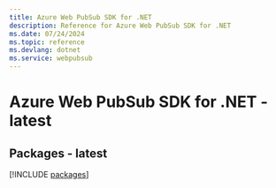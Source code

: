 ```yaml
---
title: Azure Web PubSub SDK for .NET
description: Reference for Azure Web PubSub SDK for .NET
ms.date: 07/24/2024
ms.topic: reference
ms.devlang: dotnet
ms.service: webpubsub
---
```

# Azure Web PubSub SDK for .NET - latest
## Packages - latest
[!INCLUDE [packages](web-pubsub-index.md)]
